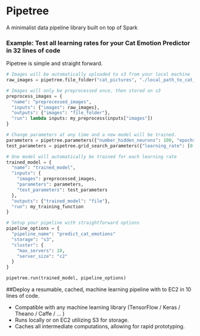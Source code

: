 # Pipetree
A minimalist data pipeline library built on top of Spark

### Example: Test all learning rates for your Cat Emotion Predictor in 32 lines of code

Pipetree is simple and straight forward. 

```python
# Images will be automatically uploaded to s3 from your local machine
raw_images = pipetree.file_folder("cat_pictures", "./local_path_to_cat_images/")

# Images will only be preprocessed once, then stored on s3
preprocess_images = {
  "name": "preprocessed_images",
  "inputs": {"images": raw_images},
  "outputs": {"images": "file_folder"},
  "run": lambda inputs: my_preprocess(inputs["images"])
}

# Change parameters at any time and a new model will be trained.
parameters = pipetree.parameters({"number_hidden_neurons": 100, "epochs": 200})
test_parameters = pipetree.grid_search_parameters({"learning_rate": [0.001, 0.01, 0.1, 0.2]})

# One model will automatically be trained for each learning rate
trained_model = {
  "name": "trained_model",
  "inputs": {
    "images": preprocessed_images,
    "parameters": parameters,
    "test_parameters": test_parameters
  },
  "outputs": {"trained_model": "file"},
  "run": my_training_function
}

# Setup your pipeline with straightforward options
pipeline_options = {
  "pipeline_name": "predict_cat_emotions"
  "storage": "s3",
  "cluster": {
    "max_servers": 10,
    "server_size": "c2"
  }	
}

pipetree.run(trained_model, pipeline_options)
```


##Deploy a resumable, cached, machine learning pipeline with to EC2 in 10 lines of code. 

* Compatible with any machine learning library (TensorFlow / Keras / Theano / Caffe / ... )
* Runs locally or on EC2 utilizing S3 for storage.
* Caches all intermediate computations, allowing for rapid prototyping.

